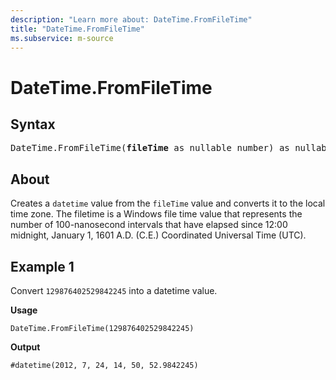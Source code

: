 ```yaml
---
description: "Learn more about: DateTime.FromFileTime"
title: "DateTime.FromFileTime"
ms.subservice: m-source
---
```

# DateTime.FromFileTime

## Syntax

<pre>
DateTime.FromFileTime(<b>fileTime</b> as nullable number) as nullable datetime
</pre>
  
## About

Creates a `datetime` value from the `fileTime` value and converts it to the local time zone. The filetime is a Windows file time value that represents the number of 100-nanosecond intervals that have elapsed since 12:00 midnight, January 1, 1601 A.D. (C.E.) Coordinated Universal Time (UTC).

## Example 1

Convert `129876402529842245` into a datetime value.

**Usage**

```powerquery-m
DateTime.FromFileTime(129876402529842245)
```

**Output**

`#datetime(2012, 7, 24, 14, 50, 52.9842245)`
